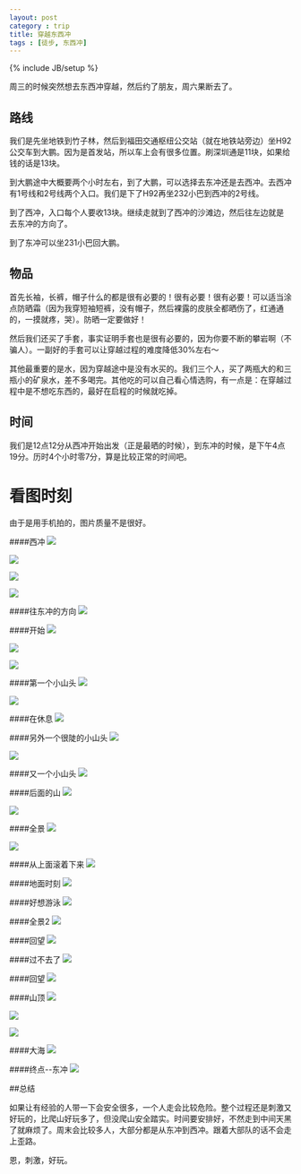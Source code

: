 ```yaml
---
layout: post
category : trip
title: 穿越东西冲
tags : [徒步, 东西冲]
---
```

{% include JB/setup %}

周三的时候突然想去东西冲穿越，然后约了朋友，周六果断去了。

## 路线

我们是先坐地铁到竹子林，然后到福田交通枢纽公交站（就在地铁站旁边）坐H92公交车到大鹏。因为是首发站，所以车上会有很多位置。刷深圳通是11块，如果给钱的话是13块。

到大鹏途中大概要两个小时左右，到了大鹏，可以选择去东冲还是去西冲。去西冲有1号线和2号线两个入口。我们是下了H92再坐232小巴到西冲的2号线。

到了西冲，入口每个人要收13块。继续走就到了西冲的沙滩边，然后往左边就是去东冲的方向了。

到了东冲可以坐231小巴回大鹏。

## 物品

首先长袖，长裤，帽子什么的都是很有必要的！很有必要！很有必要！可以适当涂点防晒霜（因为我穿短袖短裤，没有帽子，然后裸露的皮肤全都晒伤了，红通通的，一摸就疼，哭）。防晒一定要做好！

然后我们还买了手套，事实证明手套也是很有必要的，因为你要不断的攀岩啊（不骗人）。一副好的手套可以让穿越过程的难度降低30%左右～

其他最重要的是水，因为穿越途中是没有水买的。我们三个人，买了两瓶大的和三瓶小的矿泉水，差不多喝完。其他吃的可以自己看心情选购，有一点是：在穿越过程中是不想吃东西的，最好在启程的时候就吃掉。

## 时间

我们是12点12分从西冲开始出发（正是最晒的时候），到东冲的时候，是下午4点19分。历时4个小时零7分，算是比较正常的时间吧。

# 看图时刻

由于是用手机拍的，图片质量不是很好。

####西冲
![](/images/2015/20150919cross/1.jpg)

![](/images/2015/20150919cross/2.jpg)

![](/images/2015/20150919cross/3.jpg)

![](/images/2015/20150919cross/4.jpg)

####往东冲的方向
![](/images/2015/20150919cross/5.jpg)

####开始
![](/images/2015/20150919cross/6.jpg)

![](/images/2015/20150919cross/7.jpg)

![](/images/2015/20150919cross/8.jpg)

####第一个小山头
![](/images/2015/20150919cross/9.jpg)

![](/images/2015/20150919cross/10.jpg)

####在休息
![](/images/2015/20150919cross/11.jpg)

####另外一个很陡的小山头
![](/images/2015/20150919cross/12.jpg)

![](/images/2015/20150919cross/13.jpg)

####又一个小山头
![](/images/2015/20150919cross/14.jpg)

####后面的山
![](/images/2015/20150919cross/15.jpg)

![](/images/2015/20150919cross/16.jpg)

####全景
![](/images/2015/20150919cross/17.jpg)

![](/images/2015/20150919cross/19.jpg)

####从上面滚着下来
![](/images/2015/20150919cross/20.jpg)

####地面时刻
![](/images/2015/20150919cross/21.jpg)

####好想游泳
![](/images/2015/20150919cross/22.jpg)

####全景2
![](/images/2015/20150919cross/23.jpg)

####回望
![](/images/2015/20150919cross/24.jpg)

####过不去了
![](/images/2015/20150919cross/25.jpg)

####回望
![](/images/2015/20150919cross/26.jpg)

####山顶
![](/images/2015/20150919cross/27.jpg)

![](/images/2015/20150919cross/28.jpg)

![](/images/2015/20150919cross/29.jpg)

####大海
![](/images/2015/20150919cross/30.jpg)

####终点--东冲
![](/images/2015/20150919cross/31.jpg)

##总结

如果让有经验的人带一下会安全很多，一个人走会比较危险。整个过程还是刺激又好玩的，比爬山好玩多了，但没爬山安全踏实。时间要安排好，不然走到中间天黑了就麻烦了。周末会比较多人，大部分都是从东冲到西冲。跟着大部队的话不会走上歪路。

恩，刺激，好玩。








